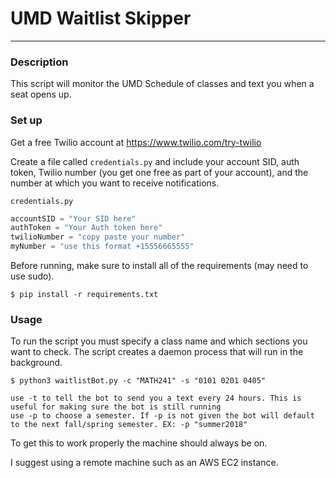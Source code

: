 # UMD Waitlist Skipper
--------------------
### Description
This script will monitor the UMD Schedule of classes and text you when a seat opens up.

### Set up
Get a free Twilio account at https://www.twilio.com/try-twilio

Create a file called `credentials.py` and include your account SID, auth token, Twilio number (you get one free as part of your account), and the number at which you want to receive notifications.

`credentials.py`
```Python
accountSID = "Your SID here"
authToken = "Your Auth token here"
twilioNumber = "copy paste your number"
myNumber = "use this format +15556665555"
```

Before running, make sure to install all of the requirements (may need to use sudo).

```
$ pip install -r requirements.txt

```

### Usage

To run the script you must specify a class name and which sections you want to check.
The script creates a daemon process that will run in the background.

```
$ python3 waitlistBot.py -c "MATH241" -s "0101 0201 0405"
```

```
use -t to tell the bot to send you a text every 24 hours. This is useful for making sure the bot is still running
use -p to choose a semester. If -p is not given the bot will default to the next fall/spring semester. EX: -p "summer2018"
```

To get this to work properly the machine should always be on.

I suggest using a remote machine such as an AWS EC2 instance.
